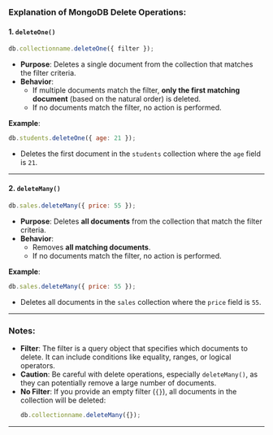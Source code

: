 ### Explanation of MongoDB Delete Operations:

#### 1. **`deleteOne()`**
```javascript
db.collectionname.deleteOne({ filter });
```
- **Purpose**: Deletes a single document from the collection that matches the filter criteria.
- **Behavior**: 
  - If multiple documents match the filter, **only the first matching document** (based on the natural order) is deleted.
  - If no documents match the filter, no action is performed.

**Example**:
```javascript
db.students.deleteOne({ age: 21 });
```
- Deletes the first document in the `students` collection where the `age` field is `21`.

---

#### 2. **`deleteMany()`**
```javascript
db.sales.deleteMany({ price: 55 });
```
- **Purpose**: Deletes **all documents** from the collection that match the filter criteria.
- **Behavior**: 
  - Removes **all matching documents**.
  - If no documents match the filter, no action is performed.

**Example**:
```javascript
db.sales.deleteMany({ price: 55 });
```
- Deletes all documents in the `sales` collection where the `price` field is `55`.

---

### Notes:
- **Filter**: The filter is a query object that specifies which documents to delete. It can include conditions like equality, ranges, or logical operators.
- **Caution**: Be careful with delete operations, especially `deleteMany()`, as they can potentially remove a large number of documents.
- **No Filter**: If you provide an empty filter (`{}`), all documents in the collection will be deleted:
  ```javascript
  db.collectionname.deleteMany({});
  ```

---
